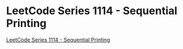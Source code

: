 # LeetCode Series 1114 - Sequential Printing
[LeetCode Series 1114 - Sequential Printing](https://aiwithcloud.com/2022/09/19/leetcode_series_1114___sequential_printing/)